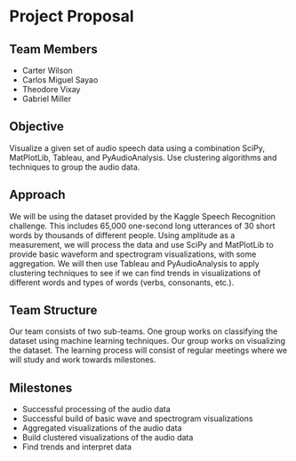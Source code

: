 # Project Proposal
## Team Members
* Carter Wilson
* Carlos Miguel Sayao
* Theodore Vixay
* Gabriel Miller
## Objective
Visualize a given set of audio speech data using a combination SciPy, MatPlotLib, Tableau, and PyAudioAnalysis. Use clustering algorithms and techniques to group the audio data.  
## Approach
We will be using the dataset provided by the Kaggle Speech Recognition challenge. This includes 65,000 one-second long utterances of 30 short words by thousands of different people. Using amplitude as a measurement, we will process the data and use SciPy and MatPlotLib to provide basic waveform and spectrogram visualizations, with some aggregation. We will then use Tableau and PyAudioAnalysis to apply clustering techniques to see if we can find trends in visualizations of different words and types of words (verbs, consonants, etc.).
## Team Structure
Our team consists of two sub-teams. One group works on classifying the dataset using machine learning techniques. Our group works on visualizing the dataset. The learning process will consist of regular meetings where we will study and work towards milestones.
## Milestones
* Successful processing of the audio data
* Successful build of basic wave and spectrogram visualizations
* Aggregated visualizations of the audio data
* Build clustered visualizations of the audio data
* Find trends and interpret data

